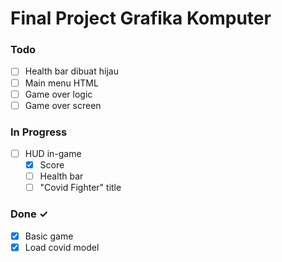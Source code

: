 # Final Project Grafika Komputer

### Todo

- [ ] Health bar dibuat hijau
- [ ] Main menu HTML 
- [ ] Game over logic
- [ ] Game over screen

### In Progress

- [ ] HUD in-game
  - [x] Score
  - [ ] Health bar
  - [ ] "Covid Fighter" title

### Done ✓

- [x] Basic game
- [x] Load covid model
